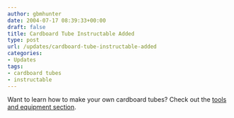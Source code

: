 ```yaml
---
author: gbmhunter
date: 2004-07-17 08:39:33+00:00
draft: false
title: Cardboard Tube Instructable Added
type: post
url: /updates/cardboard-tube-instructable-added
categories:
- Updates
tags:
- cardboard tubes
- instructable
---
```


Want to learn how to make your own cardboard tubes? Check out the [tools and equipment section](http://blog.mbedded.ninja/pyrotechnics/tools-and-equipment/making-your-own-cardboard-tubes).
